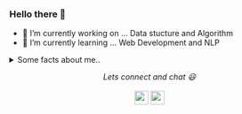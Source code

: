 ### Hello there 👋

<!--
**shikharmaxx/shikharmaxx** is a ✨ _special_ ✨ repository because its `README.md` (this file) appears on your GitHub profile.
-->


- 🔭 I’m currently working on ... Data stucture and Algorithm 
- 🌱 I’m currently learning ... Web Development and NLP


<details>
  <summary>Some facts about me..</summary>
  <ul>
    <li>I love video games 🎮 </li>
    <li>Music 🎶 is the only thing keeping me sane during this quarantine.</li>
    <li>My favourites 💛: </li>
       <ul>
         <li><b>Tv series</b> : The Office </li>
         <li><b>Anime</b> : Jojo's Bizzare Adventure </li>
         <li><b>Music Artist</b> : Khalid and Sabrina Carpenter</li>
         <li><b>Video Game</b> : God of War and Grand theft Auto</li>
       </ul>
</details>

<p align="center">
<!--<a href="https://twitter.com/USER"><img src="https://img.shields.io/badge/twitter-%231DA1F2.svg?&style=for-the-badge&logo=twitter&logoColor=white" height=25></a> 
<a href="https://medium.com/USER"><img src="https://img.shields.io/badge/medium-%2312100E.svg?&style=for-the-badge&logo=medium&logoColor=white" height=25></a> 
--> 
  <i>Lets connect and chat 😃</i>
  <br>
  <br>
<a href="https://dev.to/shikharmaxx"><img src="https://img.shields.io/badge/DEV.TO-%230A0A0A.svg?&style=for-the-badge&logo=dev-dot-to&logoColor=white" height=25></a>
<a href="https://linkedin.com/in/shikharmalik/"><img src="https://img.shields.io/badge/-Linkedin-blue?&style=for-the-badge&logo=linkedin&logoColor=white" height=25></a>
</p>

